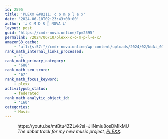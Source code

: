 ```yaml
---
id: 2595
title: 'PLEXX &#8211; c o m p l e x'
date: '2024-06-10T02:23:43+00:00'
author: '𐕣 C M D R ░ NOVA 𐕣'
layout: post
guid: 'https://cmdr-nova.online/?p=2595'
permalink: /2024/06/10/plexx-c-o-m-p-l-e-x/
amazonS3_cache:
    - 'a:1:{s:57:"//cmdr-nova.online/wp-content/uploads/2024/02/NoAi_01.png";a:1:{s:9:"timestamp";i:1721679615;}}'
rank_math_internal_links_processed:
    - '1'
rank_math_primary_category:
    - '688'
rank_math_seo_score:
    - '67'
rank_math_focus_keyword:
    - plexx
activitypub_status:
    - federated
rank_math_analytic_object_id:
    - '160'
categories:
    - Music
---
```


<!-- wp:embed {"url":"https://youtu.be/mtBtu4ZZLvk?si=JliNmiu8osDMIkMU","type":"video","providerNameSlug":"youtube","responsive":true,"className":"wp-embed-aspect-16-9 wp-has-aspect-ratio"} -->
<figure class="wp-block-embed is-type-video is-provider-youtube wp-block-embed-youtube wp-embed-aspect-16-9 wp-has-aspect-ratio"><div class="wp-block-embed__wrapper">
https://youtu.be/mtBtu4ZZLvk?si=JliNmiu8osDMIkMU
</div><figcaption class="wp-element-caption"><em>The debut track for my new music project, <a href="https://plexx.bandcamp.com/" target="_blank" rel="noreferrer noopener">PLEXX</a>.</em></figcaption></figure>
<!-- /wp:embed -->